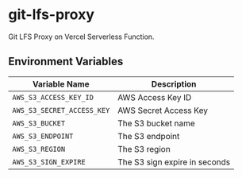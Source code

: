 # git-lfs-proxy

Git LFS Proxy on Vercel Serverless Function.

## Environment Variables

| Variable Name              | Description                   |
| -------------------------- | ----------------------------- |
| `AWS_S3_ACCESS_KEY_ID`     | AWS Access Key ID             |
| `AWS_S3_SECRET_ACCESS_KEY` | AWS Secret Access Key         |
| `AWS_S3_BUCKET`            | The S3 bucket name            |
| `AWS_S3_ENDPOINT`          | The S3 endpoint               |
| `AWS_S3_REGION`            | The S3 region                 |
| `AWS_S3_SIGN_EXPIRE`       | The S3 sign expire in seconds |
